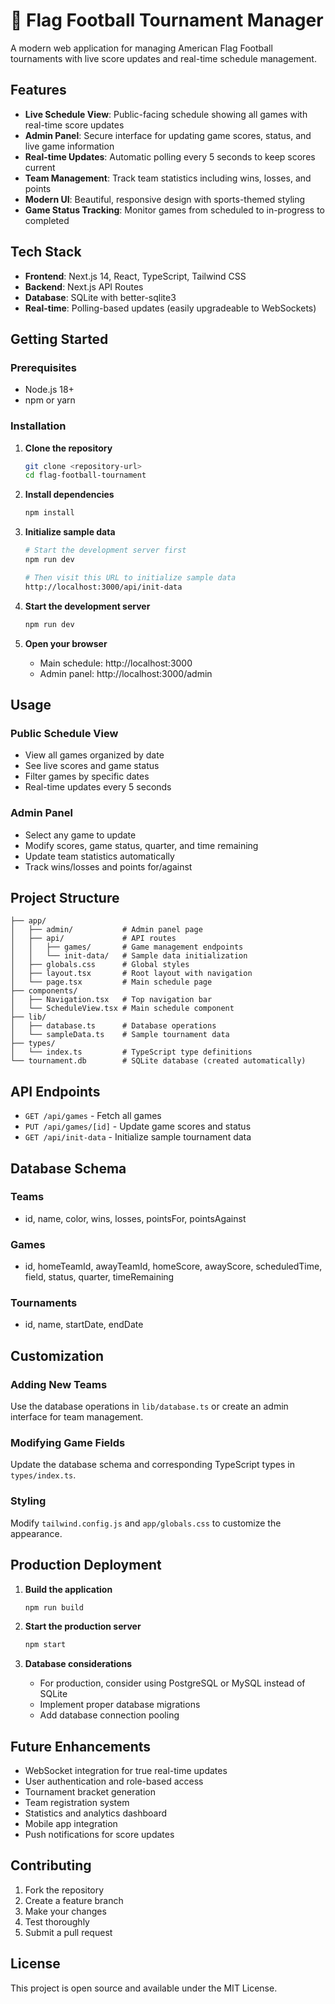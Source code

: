 # 🏈 Flag Football Tournament Manager

A modern web application for managing American Flag Football tournaments with live score updates and real-time schedule management.

## Features

- **Live Schedule View**: Public-facing schedule showing all games with real-time score updates
- **Admin Panel**: Secure interface for updating game scores, status, and live game information
- **Real-time Updates**: Automatic polling every 5 seconds to keep scores current
- **Team Management**: Track team statistics including wins, losses, and points
- **Modern UI**: Beautiful, responsive design with sports-themed styling
- **Game Status Tracking**: Monitor games from scheduled to in-progress to completed

## Tech Stack

- **Frontend**: Next.js 14, React, TypeScript, Tailwind CSS
- **Backend**: Next.js API Routes
- **Database**: SQLite with better-sqlite3
- **Real-time**: Polling-based updates (easily upgradeable to WebSockets)

## Getting Started

### Prerequisites

- Node.js 18+ 
- npm or yarn

### Installation

1. **Clone the repository**
   ```bash
   git clone <repository-url>
   cd flag-football-tournament
   ```

2. **Install dependencies**
   ```bash
   npm install
   ```

3. **Initialize sample data**
   ```bash
   # Start the development server first
   npm run dev
   
   # Then visit this URL to initialize sample data
   http://localhost:3000/api/init-data
   ```

4. **Start the development server**
   ```bash
   npm run dev
   ```

5. **Open your browser**
   - Main schedule: http://localhost:3000
   - Admin panel: http://localhost:3000/admin

## Usage

### Public Schedule View
- View all games organized by date
- See live scores and game status
- Filter games by specific dates
- Real-time updates every 5 seconds

### Admin Panel
- Select any game to update
- Modify scores, game status, quarter, and time remaining
- Update team statistics automatically
- Track wins/losses and points for/against

## Project Structure

```
├── app/
│   ├── admin/           # Admin panel page
│   ├── api/             # API routes
│   │   ├── games/       # Game management endpoints
│   │   └── init-data/   # Sample data initialization
│   ├── globals.css      # Global styles
│   ├── layout.tsx       # Root layout with navigation
│   └── page.tsx         # Main schedule page
├── components/
│   ├── Navigation.tsx   # Top navigation bar
│   └── ScheduleView.tsx # Main schedule component
├── lib/
│   ├── database.ts      # Database operations
│   └── sampleData.ts    # Sample tournament data
├── types/
│   └── index.ts         # TypeScript type definitions
└── tournament.db        # SQLite database (created automatically)
```

## API Endpoints

- `GET /api/games` - Fetch all games
- `PUT /api/games/[id]` - Update game scores and status
- `GET /api/init-data` - Initialize sample tournament data

## Database Schema

### Teams
- id, name, color, wins, losses, pointsFor, pointsAgainst

### Games  
- id, homeTeamId, awayTeamId, homeScore, awayScore, scheduledTime, field, status, quarter, timeRemaining

### Tournaments
- id, name, startDate, endDate

## Customization

### Adding New Teams
Use the database operations in `lib/database.ts` or create an admin interface for team management.

### Modifying Game Fields
Update the database schema and corresponding TypeScript types in `types/index.ts`.

### Styling
Modify `tailwind.config.js` and `app/globals.css` to customize the appearance.

## Production Deployment

1. **Build the application**
   ```bash
   npm run build
   ```

2. **Start the production server**
   ```bash
   npm start
   ```

3. **Database considerations**
   - For production, consider using PostgreSQL or MySQL instead of SQLite
   - Implement proper database migrations
   - Add database connection pooling

## Future Enhancements

- WebSocket integration for true real-time updates
- User authentication and role-based access
- Tournament bracket generation
- Team registration system
- Statistics and analytics dashboard
- Mobile app integration
- Push notifications for score updates

## Contributing

1. Fork the repository
2. Create a feature branch
3. Make your changes
4. Test thoroughly
5. Submit a pull request

## License

This project is open source and available under the MIT License.
